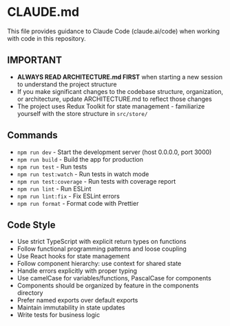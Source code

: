 # CLAUDE.md

This file provides guidance to Claude Code (claude.ai/code) when working with code in this repository.

## IMPORTANT
- **ALWAYS READ ARCHITECTURE.md FIRST** when starting a new session to understand the project structure
- If you make significant changes to the codebase structure, organization, or architecture, update ARCHITECTURE.md to reflect those changes
- The project uses Redux Toolkit for state management - familiarize yourself with the store structure in `src/store/`

## Commands
- `npm run dev` - Start the development server (host 0.0.0.0, port 3000)
- `npm run build` - Build the app for production
- `npm run test` - Run tests
- `npm run test:watch` - Run tests in watch mode
- `npm run test:coverage` - Run tests with coverage report
- `npm run lint` - Run ESLint
- `npm run lint:fix` - Fix ESLint errors
- `npm run format` - Format code with Prettier

## Code Style
- Use strict TypeScript with explicit return types on functions
- Follow functional programming patterns and loose coupling 
- Use React hooks for state management
- Follow component hierarchy: use context for shared state
- Handle errors explicitly with proper typing
- Use camelCase for variables/functions, PascalCase for components
- Components should be organized by feature in the components directory
- Prefer named exports over default exports
- Maintain immutability in state updates
- Write tests for business logic